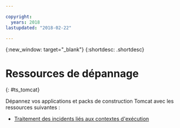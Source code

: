 ```yaml
---

copyright:
  years: 2018
lastupdated: "2018-02-22"

---
```


{:new_window: target="_blank"}
{:shortdesc: .shortdesc}

# Ressources de dépannage
{: #ts_tomcat}

Dépannez vos applications et packs de construction Tomcat avec les ressources suivantes :

* [Traitement des incidents liés aux contextes d'exécution](../common/ts_runtimes.html#runtimes)
